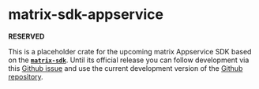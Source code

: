 # matrix-sdk-appservice

**RESERVED**

This is a placeholder crate for the upcoming matrix Appservice SDK based on the  [**`matrix-sdk`**](https://crates.io/crates/matrix-sdk/). Until its official release you can follow development via this [Github issue](https://github.com/matrix-org/matrix-rust-sdk/issues/228) and use the current development version of the [Github repository](https://github.com/matrix-org/matrix-rust-sdk).